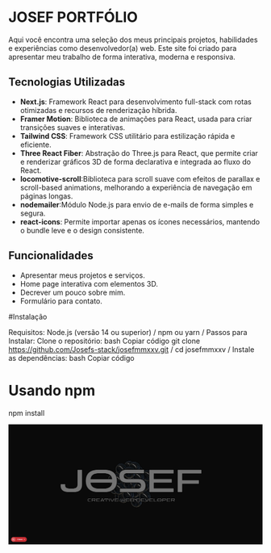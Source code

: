 # JOSEF PORTFÓLIO

Aqui você encontra uma seleção dos meus principais projetos, habilidades e experiências como desenvolvedor(a) web. Este site foi criado para apresentar meu trabalho de forma interativa, moderna e responsiva.

## Tecnologias Utilizadas

- **Next.js**: Framework React para desenvolvimento full-stack com rotas otimizadas e recursos de renderização híbrida.
- **Framer Motion**: Biblioteca de animações para React, usada para criar transições suaves e interativas.
- **Tailwind CSS**: Framework CSS utilitário para estilização rápida e eficiente.
- **Three React Fiber**: Abstração do Three.js para React, que permite criar e renderizar gráficos 3D de forma declarativa e integrada ao fluxo do React.
- **locomotive-scroll**:Biblioteca para scroll suave com efeitos de parallax e scroll-based animations, melhorando a experiência de navegação em páginas longas.
- **nodemailer**:Módulo Node.js para envio de e-mails de forma simples e segura.
- **react-icons**: Permite importar apenas os ícones necessários, mantendo o bundle leve e o design consistente.
  
## Funcionalidades

- Apresentar meus projetos e serviços.
- Home page interativa com elementos 3D.
- Decrever um pouco sobre mim.
- Formulário para contato.

#Instalação

Requisitos: 
Node.js (versão 14 ou superior) /
npm ou yarn /
Passos para Instalar:
Clone o repositório:
bash
Copiar código
git clone https://github.com/Josefs-stack/josefmmxxv.git /
cd josefmmxxv /
Instale as dependências:
bash
Copiar código
# Usando npm
npm install

![plot](./public/assets/josef-mobile.png)
